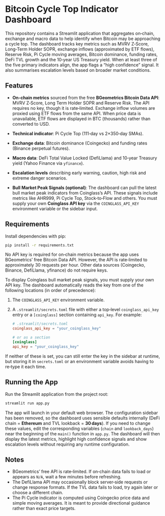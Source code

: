 # Bitcoin Cycle Top Indicator Dashboard

This repository contains a Streamlit application that aggregates
on‑chain, exchange and macro data to help identify when Bitcoin may
be approaching a cycle top.  The dashboard tracks key metrics such as
MVRV Z‑Score, Long‑Term Holder SOPR, exchange inflows (approximated
by ETF flows), Reserve Risk, Pi Cycle moving averages, Bitcoin
dominance, funding rates, DeFi TVL growth and the 10‑year US Treasury
yield.  When at least three of the five primary indicators align, the
app flags a “high confidence” signal.  It also summarises escalation
levels based on broader market conditions.

## Features

* **On‑chain metrics** sourced from the free **BGeometrics Bitcoin Data
  API**: MVRV Z‑Score, Long Term Holder SOPR and Reserve Risk.  The
  API requires no key, though it is rate‑limited.  Exchange inflow
  volumes are proxied using ETF flows from the same API.  When price
  data is unavailable, ETF flows are displayed in BTC (thousands)
  rather than converted to USD.
* **Technical indicator**: Pi Cycle Top (111‑day vs 2×350‑day SMAs).
* **Exchange data**: Bitcoin dominance (Coingecko) and funding
  rates (Binance perpetual futures).
* **Macro data**: DeFi Total Value Locked (DefiLlama) and 10‑year
  Treasury yield (Yahoo Finance via `yfinance`).
* **Escalation levels** describing early warning, caution, high risk
  and extreme danger scenarios.

* **Bull Market Peak Signals (optional)**: The dashboard can pull the
  latest bull market peak indicators from Coinglass’s API.  These
  signals include metrics like AHR999, Pi Cycle Top, Stock‑to‑Flow and
  others.  You must supply your own **Coinglass API key** via the
  `COINGLASS_API_KEY` environment variable or the sidebar input.

## Requirements

Install dependencies with pip:

```bash
pip install -r requirements.txt
```

No API key is required for on‑chain metrics because the app uses
BGeometrics’ free Bitcoin Data API.  However, the API is rate‑limited
to approximately 30 requests per hour.  Other data sources (Coingecko,
Binance, DefiLlama, yfinance) do not require keys.

To display Coinglass bull market peak signals, you must supply your
own API key.  The dashboard automatically reads the key from one of
the following locations (in order of precedence):

1. The `COINGLASS_API_KEY` environment variable.
2. A `.streamlit/secrets.toml` file with either a top‑level
   `coinglass_api_key` entry or a `[coinglass]` section containing
   `api_key`.  For example:

   ```toml
   # .streamlit/secrets.toml
   coinglass_api_key = "your_coinglass_key"

   # or as a section
   [coinglass]
   api_key = "your_coinglass_key"
   ```

If neither of these is set, you can still enter the key in the
sidebar at runtime, but storing it in `secrets.toml` or an environment
variable avoids having to re‑type it each time.

## Running the App

Run the Streamlit application from the project root:

```bash
streamlit run app.py
```

The app will launch in your default web browser.  The configuration
sidebar has been removed, so the dashboard uses sensible defaults
internally (DeFi chain = **Ethereum** and TVL lookback = **30 days**).
If you need to change these values, edit the corresponding variables
(`chain` and `lookback_days`) near the beginning of the `main()` function in
`app.py`.  The dashboard will then display the latest metrics, highlight
high confidence signals and show escalation levels without requiring
any runtime configuration.

## Notes

* BGeometrics’ free API is rate‑limited.  If on‑chain data fails to
  load or appears as `N/A`, wait a few minutes before refreshing.
* The DefiLlama API may occasionally block server‑side requests or
  change response formats.  If the TVL data fails to load, try again
  later or choose a different chain.
* The Pi Cycle indicator is computed using Coingecko price data and
  simple moving averages.  It is meant to provide directional
  guidance rather than exact price targets.
